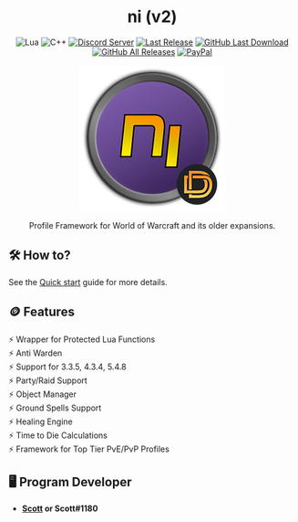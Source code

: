 <!-- markdownlint-disable MD004 MD033 -->
<div align="center">

# ni (v2)

![Lua](https://img.shields.io/badge/Lua-2C2D72?style=flat-squaree&logo=lua&logoColor=white)
![C++](https://img.shields.io/badge/C%2B%2B-00599C?style=flat-squaree&logo=c%2B%2B&logoColor=white)
[![Discord Server](https://img.shields.io/badge/Discord-7289DA?style=flat-squaree&logo=discord&logoColor=white)](https://discord.gg/xBFKJc6QRr)
[![Last Release](https://img.shields.io/github/v/release/darhanger/ni-v2-?style=flat-square)](https://github.com/darhanger/ni-v2-)
[![GitHub Last Download](https://img.shields.io/github/downloads/darhanger/ni-v2-/v0.0.56/total?style=flat-square)](https://github.com/darhanger/ni-v2-/releases)
[![GitHub All Releases](https://img.shields.io/github/downloads/darhanger/ni-v2-/total?style=flat-square)](https://github.com/darhanger/ni-v2-/releases)
[![PayPal](https://img.shields.io/badge/PayPal-00457C?style=flat-square&logo=paypal&logoColor=white)](https://www.paypal.com/donate/?hosted_button_id=WMPGGC32C7U7U)

<img src="_media/logo.png" alt="ni (v2)">

Profile Framework for World of Warcraft and its older expansions.

</div>

##  🛠️ How to?

See the [Quick start](https://darhanger.github.io/ni-v2-/#/getting-started/quickstart) guide for more details.

##  🪙 Features

⚡️ Wrapper for Protected Lua Functions<br>
⚡️ Anti Warden<br>
⚡️ Support for 3.3.5, 4.3.4, 5.4.8<br>
⚡️ Party/Raid Support<br>
⚡️ Object Manager<br>
⚡️ Ground Spells Support<br>
⚡️ Healing Engine<br>
⚡️ Time to Die Calculations<br>
⚡️ Framework for Top Tier PvE/PvP Profiles<br>

## 🖥️ Program Developer

- **[Scott](https://github.com/scizzydo) or Scott#1180**
